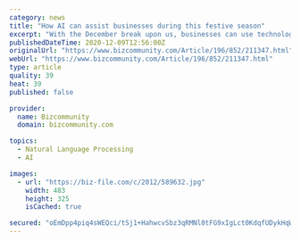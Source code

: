 ```yaml
---
category: news
title: "How AI can assist businesses during this festive season"
excerpt: "With the December break upon us, businesses can use technology to make up for tough times experienced during lockdown while still taking time off to recover from a difficult"
publishedDateTime: 2020-12-09T12:56:00Z
originalUrl: "https://www.bizcommunity.com/Article/196/852/211347.html"
webUrl: "https://www.bizcommunity.com/Article/196/852/211347.html"
type: article
quality: 39
heat: 39
published: false

provider:
  name: Bizcommunity
  domain: bizcommunity.com

topics:
  - Natural Language Processing
  - AI

images:
  - url: "https://biz-file.com/c/2012/589632.jpg"
    width: 483
    height: 325
    isCached: true

secured: "oEmDpp4piq4sWEQci/tSj1+HahwcvSbz3qRMNl0tFG9xIgLct0KdqfUDykHqW346Q3KpYg/wP+3Ch1Fx5V3zCFXQPgndnXW+3FcFhrKMJgw/d1UfcmUyoo9Xj8uX1V7jEV0vcOEAsiIKs88dIDCMi+RboSqm7wrAQT2y90tBoGoJywtHnfYE6K7leUJ3FCTi2vrm68DJ1StSicENYYLuhTcnE1dwFSfgH3MtWpE4FXQFeQt5pZuZVrSNfnXclfa6a7E8PiQc7qQvg7omAKBc9LEGeJi7TCZWt0DWTiw+963s3/HWG3BvFPcID1L3sVvmeseHFxsqsCYKPKbV6+fjpvjbp8m1pV1/f625zVjhkHU=;jCxOfwmo4PtcktC7ipp6qw=="
---
```



